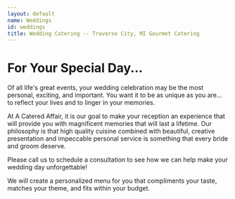 ```yaml
---
layout: default
name: Weddings
id: weddings
title: Wedding Catering -- Traverse City, MI Gourmet Catering
---
```


# For Your Special Day...

Of all life's great events, your wedding celebration may be the most personal, exciting, and important. You want it to be as unique as you are... to reflect your lives and to linger in your memories.

At A Catered Affair, it is our goal to make your reception an experience that will provide you with magnificent memories that will last a lifetime. Our philosophy is that high quality cuisine combined with beautiful, creative presentation and impeccable personal service is something that every bride and groom deserve.

Please call us to schedule a consultation to see how we can help make your wedding day unforgettable!

We will create a personalized menu for you that compliments your taste, matches your theme, and fits within your budget.

